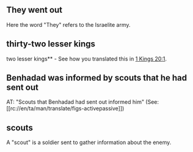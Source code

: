 ## They went out ##

Here the word "They" refers to the Israelite army.

## thirty-two lesser kings ##

two lesser kings** - See how you translated this in [1 Kings 20:1](./01.md).

##  Benhadad was informed by scouts that he had sent out ##

AT: "Scouts that Benhadad had sent out informed him" (See: [[rc://en/ta/man/translate/figs-activepassive]])

## scouts ##

A "scout" is a soldier sent to gather information about the enemy.